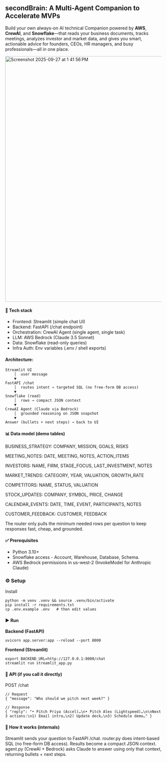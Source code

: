## secondBrain: A Multi-Agent Companion to Accelerate MVPs
Build your own always-on AI technical Companion powered by **AWS**, **CrewAI**, and **Snowflake**—that reads your business documents, tracks meetings, analyzes investor and market data, and gives you smart, actionable advice for founders, CEOs, HR managers, and busy professionals—all in one place.

<img width="892" height="789" alt="Screenshot 2025-09-27 at 1 41 56 PM" src="https://github.com/user-attachments/assets/02c6fbeb-7f4a-4f89-9594-c326ad122474" />

#### 🔧 Tech stack

* Frontend: Streamlit (simple chat UI)
* Backend: FastAPI (/chat endpoint)
* Orchestration: CrewAI Agent (single agent, single task)
* LLM: AWS Bedrock (Claude 3.5 Sonnet)
* Data: Snowflake (read-only queries)
* Infra Auth: Env variables (.env / shell exports)

#### Architecture:

```
Streamlit UI
    │  user message
    ▼
FastAPI /chat
    │  routes intent → targeted SQL (no free-form DB access)
    ▼
Snowflake (read)
    │  rows → compact JSON context
    ▼
CrewAI Agent (Claude via Bedrock)
    │  grounded reasoning on JSON snapshot
    ▼
Answer (bullets + next steps) → back to UI
```

#### 📊 Data model (demo tables)

BUSINESS_STRATEGY: COMPANY, MISSION, GOALS, RISKS

MEETING_NOTES: DATE, MEETING, NOTES, ACTION_ITEMS

INVESTORS: NAME, FIRM, STAGE_FOCUS, LAST_INVESTMENT, NOTES

MARKET_TRENDS: CATEGORY, YEAR, VALUATION, GROWTH_RATE

COMPETITORS: NAME, STATUS, VALUATION

STOCK_UPDATES: COMPANY, SYMBOL, PRICE, CHANGE

CALENDAR_EVENTS: DATE, TIME, EVENT, PARTICIPANTS, NOTES

CUSTOMER_FEEDBACK: CUSTOMER, FEEDBACK

The router only pulls the minimum needed rows per question to keep responses fast, cheap, and grounded.

#### ✅ Prerequisites

* Python 3.10+
* Snowflake access - Account, Warehouse, Database, Schema.
* AWS Bedrock permissions in us-west-2 (InvokeModel for Anthropic Claude)

### ⚙️ Setup

Install
```
python -m venv .venv && source .venv/bin/activate
pip install -r requirements.txt
cp .env.example .env   # then edit values
```

#### ▶️ Run

**Backend (FastAPI)**
```
uvicorn app.server:app --reload --port 8000
```

**Frontend (Streamlit)**
```
export BACKEND_URL=http://127.0.0.1:8000/chat
streamlit run streamlit_app.py
```

#### 🔌 API (if you call it directly)

POST /chat
```
// Request
{ "message": "Who should we pitch next week?" }

// Response
{ "reply": "• Pitch Priya (Accel)…\n• Pitch Alex (Lightspeed)…\n\nNext 3 actions:\n1) Email intro…\n2) Update deck…\n3) Schedule demo…" }
```

#### 🧠 How it works (internals)

Streamlit sends your question to FastAPI /chat.
router.py does intent-based SQL (no free-form DB access).
Results become a compact JSON context.
agent.py (CrewAI + Bedrock) asks Claude to answer using only that context, returning bullets + next steps.


